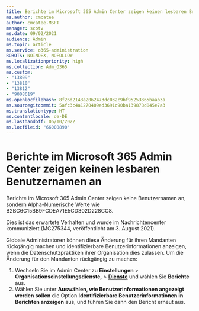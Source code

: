 ```yaml
---
title: Berichte im Microsoft 365 Admin Center zeigen keinen lesbaren Benutzernamen an
ms.author: cmcatee
author: cmcatee-MSFT
manager: scotv
ms.date: 09/02/2021
audience: Admin
ms.topic: article
ms.service: o365-administration
ROBOTS: NOINDEX, NOFOLLOW
ms.localizationpriority: high
ms.collection: Adm_O365
ms.custom:
- "13809"
- "13810"
- "13812"
- "9008619"
ms.openlocfilehash: 8f26d2143a2062473dc032c9bf95253365baab3a
ms.sourcegitcommit: 5afc3c4a1270409ed3691c90ba139878d845e7a3
ms.translationtype: HT
ms.contentlocale: de-DE
ms.lasthandoff: 06/10/2022
ms.locfileid: "66008890"
---
```

# <a name="reports-in-microsoft-365-admin-center-do-not-show-readable-username"></a>Berichte im Microsoft 365 Admin Center zeigen keinen lesbaren Benutzernamen an

Berichte im Microsoft 365 Admin Center zeigen keine Benutzernamen an, sondern Alpha-Numerische Werte wie B2BC6C15BB9FCDEA71E5CD302D228CC8.

Dies ist das erwartete Verhalten und wurde im Nachrichtencenter kommuniziert (MC275344, veröffentlicht am 3. August 2021). 

Globale Administratoren können diese Änderung für ihren Mandanten rückgängig machen und identifizierbare Benutzerinformationen anzeigen, wenn die Datenschutzpraktiken ihrer Organisation dies zulassen. Um die Änderung für den Mandanten rückgängig zu machen:

1. Wechseln Sie im Admin Center zu **Einstellungen** > **Organisationseinstellungsdienste,** > [**Dienste**](https://admin.microsoft.com/Adminportal/Home?ref=Settings/Services) und wählen Sie **Berichte** aus. 
1. Wählen Sie unter **Auswählen, wie Benutzerinformationen angezeigt werden sollen** die Option **Identifizierbare Benutzerinformationen in Berichten anzeigen** aus, und führen Sie dann den Bericht erneut aus.